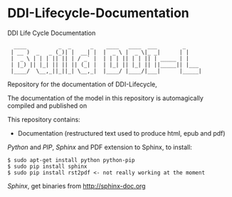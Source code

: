 # DDI-Lifecycle-Documentation
DDI Life Cycle Documentation

```
  ____          _  _      _    ____   ____  ___        _       
 | __ )  _   _ (_)| |  __| |  |  _ \ |  _ \|_ _|      | |      
 |  _ \ | | | || || | / _` |  | | | || | | || | _____ | |      
 | |_) || |_| || || || (_| |  | |_| || |_| || ||_____|| |___   
 |____/  \__,_||_||_| \__,_|  |____/ |____/|___|      |_____|  

```

Repository for the documentation of DDI-Lifecycle, 

The documentation of the model in this repository is automagically compiled and published on

This repository contains:

* Documentation (restructured text used to produce html, epub and pdf)

_Python_ and _PIP_, _Sphinx_ and PDF extension to Sphinx, to install:
```
$ sudo apt-get install python python-pip
$ sudo pip install sphinx
$ sudo pip install rst2pdf <- not really working at the moment
```

_Sphinx_, get binaries from http://sphinx-doc.org
